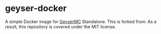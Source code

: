 # geyser-docker
A simple Docker image for [GeyserMC](https://geysermc.org/) Standalone.
This is forked from: 
As a result, this repository is covered under the MIT license.
